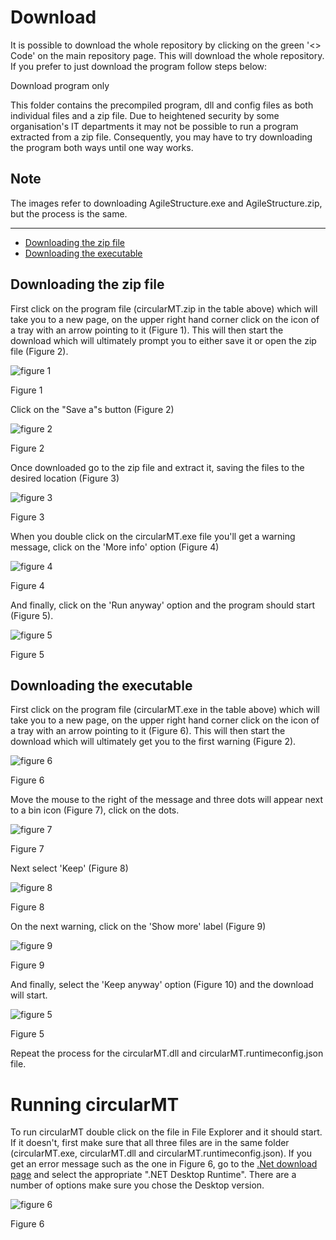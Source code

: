 # Download

It is possible to download the whole repository by clicking on the green '<> Code' on the main repository page. This will download the whole repository. If you prefer to just download the program follow steps below:

Download program only

This folder contains the precompiled program, dll and config files as both individual files and a zip file. Due to heightened security by some organisation's IT departments it may not be possible to run a program extracted from a zip file. Consequently, you may have to try downloading the program both ways until one way works. 
 
## Note

The images refer to downloading AgileStructure.exe and AgileStructure.zip, but the process is the same.

<hr />

* [Downloading the zip file](#downloading-the-zip-file)
* [Downloading the executable](#downloading-the-executable)

## Downloading the zip file

First click on the program file (circularMT.zip in the table above) which will take you to a new page, on the upper right hand corner click on the icon of a tray with an arrow pointing to it (Figure 1). This will then start the download which will ultimately prompt you to either save it or open the zip file (Figure 2).

![figure 1](images/figure1.jpg)

Figure 1

Click on the "Save a"s button (Figure 2)

![figure 2](images/figure2.jpg)

Figure 2

Once downloaded go to the zip file and extract it, saving the files to the desired location (Figure 3)

![figure 3](images/figure3.jpg)

Figure 3

When you double click on the circularMT.exe file you'll get a warning message, click on the 'More info' option (Figure 4)

![figure 4](images/figure4.jpg)

Figure 4

And finally, click on the 'Run  anyway' option and the program should start (Figure 5).

![figure 5](images/figure5.jpg)

Figure 5

## Downloading the executable

First click on the program file (circularMT.exe in the table above) which will take you to a new page, on the upper right hand corner click on the icon of a tray with an arrow pointing to it (Figure 6). This will then start the download which will ultimately get you to the first warning (Figure 2).

![figure 6](images/figure6.jpg)

Figure 6

Move the mouse to the right of the message and three dots will appear next to a bin icon (Figure 7), click on the dots.

![figure 7](images/figure7.jpg)

Figure 7

Next select 'Keep' (Figure 8)

![figure 8](images/figure8.jpg)

Figure 8

On the next warning, click on the 'Show more' label (Figure 9)

![figure 9](images/figure9.jpg)

Figure 9

And finally, select the 'Keep anyway' option (Figure 10) and the download will start.

![figure 5](images/figure10.jpg)

Figure 5

Repeat the process for the circularMT.dll and circularMT.runtimeconfig.json file.

# Running circularMT

To run circularMT double click on the file in File Explorer and it should start. If it doesn't, first make sure that all three files are in the same folder (circularMT.exe, circularMT.dll and circularMT.runtimeconfig.json). If you get an error message such as the one in Figure 6, go to the [.Net download page](https://dotnet.microsoft.com/en-us/download/dotnet/7.0) and select the appropriate ".NET Desktop Runtime". There are a number of options make sure you chose the Desktop version.


![figure 6](images/figure11.jpg)

Figure 6